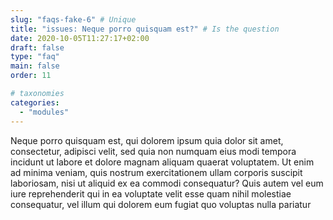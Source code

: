 ```yaml
---
slug: "faqs-fake-6" # Unique
title: "issues: Neque porro quisquam est?" # Is the question
date: 2020-10-05T11:27:17+02:00
draft: false
type: "faq"
main: false
order: 11

# taxonomies
categories:
  - "modules"
---
```


Neque porro quisquam est, qui dolorem ipsum quia dolor sit amet, consectetur, adipisci velit, sed quia non numquam eius modi tempora incidunt ut labore et dolore magnam aliquam quaerat voluptatem. Ut enim ad minima veniam, quis nostrum exercitationem ullam corporis suscipit laboriosam, nisi ut aliquid ex ea commodi consequatur? Quis autem vel eum iure reprehenderit qui in ea voluptate velit esse quam nihil molestiae consequatur, vel illum qui dolorem eum fugiat quo voluptas nulla pariatur